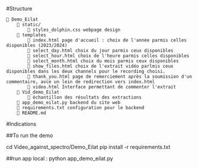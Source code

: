 
    
#Structure
   
    
    📂 Demo_Eilat
        📂 static/
            📜 styles_dolphin.css webpage design
        📂 templates
            📜 index.html page d'accueil : choix de l'année parmis celles disponibles (2023/2024)
            📜 select_day.html choix du jour parmis ceux disponibles
            📜 select_hour.html choix de l'heure parmis celles disponibles
            📜 select_month.html choix du mois parmis ceux disponibles
            📜 show_files.html choix de l'extrait vidéo parlmis ceux disponibles dans les deux channels pour le recording choisi.
            📜 thank_you.html page de remerciement après la soumission d'un commentaire, avce un lein de redirection vers index.html
            📜 video.html Interface permettant de commenter l'extrait
        📂 Vid_demo_Eilat
            📂 échantillon des résultats des extractions
        📜 app_demo_eilat.py backend du site web 
        📜 requirements.txt configuration pour le backend 
        📜 README.md 

#Indications

##To run the demo

cd Video_against_spectro/Demo_Eilat
pip install -r requirements.txt

##run app local : 
python app_demo_eilat.py
